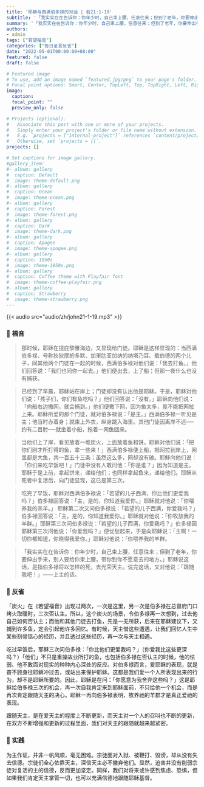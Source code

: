 ```yaml
---
title: '耶稣与西满伯多禄的对话 | 若21:1-19'
subtitle: '「我实实在在告诉你：你年少时，自己束上腰，任意往来；但到了老年，你要伸出手来，别人要给你束上腰，带你到你不愿意去的地方。」（若21:18）'
summary: '「我实实在在告诉你：你年少时，自己束上腰，任意往来；但到了老年，你要伸出手来，别人要给你束上腰，带你到你不愿意去的地方。」（若21:18）'
authors:
- admin
tags: ["若望福音"]
categories: ["每日圣言反省"]
date: "2022-05-01T00:00:00+08:00"
featured: false
draft: false

# Featured image
# To use, add an image named `featured.jpg/png` to your page's folder.
# Focal point options: Smart, Center, TopLeft, Top, TopRight, Left, Right, BottomLeft, Bottom, BottomRight
image:
  caption:
  focal_point: ""
  preview_only: false

# Projects (optional).
#   Associate this post with one or more of your projects.
#   Simply enter your project's folder or file name without extension.
#   E.g. `projects = ["internal-project"]` references `content/project/deep-learning/index.md`.
#   Otherwise, set `projects = []`.
projects: []

# Set captions for image gallery.
#gallery_item:
#- album: gallery
#  caption: Default
#  image: theme-default.png
#- album: gallery
#  caption: Ocean
#  image: theme-ocean.png
#- album: gallery
#  caption: Forest
#  image: theme-forest.png
#- album: gallery
#  caption: Dark
#  image: theme-dark.png
#- album: gallery
#  caption: Apogee
#  image: theme-apogee.png
#- album: gallery
#  caption: 1950s
#  image: theme-1950s.png
#- album: gallery
#  caption: Coffee theme with Playfair font
#  image: theme-coffee-playfair.png
#- album: gallery
#  caption: Strawberry
#  image: theme-strawberry.png
---
```


{{< audio src="audio/zh/john21-1-19.mp3" >}}

### :love_letter: 福音
> 那时候，耶稣在提庇黎雅海边，又显现给门徒。耶稣是这样显现的：当西满伯多禄、号称狄狄摩的多默、加里肋亚加纳的纳塔乃耳、载伯德的两个儿子，同其他两个门徒在一起的时候，西满伯多禄对他们说：「我去打鱼。」他们回答说：「我们也同你一起去。」他们便出去，上了船；但那一夜什么也没有捕获。

> 已经到了早晨，耶稣站在岸上；门徒却没有认出他是耶稣。于是，耶稣对他们说：「孩子们，你们有鱼吃吗？」他们回答说：「没有。」耶稣向他们说：「向船右边撒网，就会捕到。」他们便撒下网，因为鱼太多，竟不能把网拉上来。耶稣所爱的那个门徒，就对伯多禄说：「是主。」西满伯多禄一听见是主；他当时赤着身；就束上外衣，纵身跳入海里。其他门徒因离岸不远──约有二百肘──就坐着小船，拖着一网鱼回来。

> 当他们上了岸，看见放着一堆炭火，上面放着鱼和饼。耶稣对他们说：「把你们刚才所打得的鱼，拿一些来！」西满伯多禄便上船，把网拉到岸上，网里都是大鱼，共一百五十三条；虽然这么多，网却没有破。耶稣向他们说：「你们来吃早饭吧！」门徒中没有人敢问他：「你是谁？」因为知道是主。耶稣于是上前，拿起饼来，递给他们；也同样拿起鱼来，递给他们。耶稣从死者中复活后，向门徒显现，这已是第三次。

> 吃完了早饭，耶稣对西满伯多禄说：「若望的儿子西满，你比他们更爱我吗？」伯多禄回答说：「主，是的，你知道我爱你。」耶稣就对他说：「你喂养我的羔羊。」
耶稣第二次又问伯多禄说：「若望的儿子西满，你爱我吗？」伯多禄回答说：「主，是的，你知道我爱你。」耶稣就对他说：「你牧放我的羊群。」耶稣第三次问伯多禄说：「若望的儿子西满，你爱我吗？」伯多禄因耶稣第三次问他说：「你爱我吗？」便忧愁起来，于是向耶稣说：「主啊！一切你都知道，你晓得我爱你。」耶稣对他说：「你喂养我的羊群。

> 「我实实在在告诉你：你年少时，自己束上腰，任意往来；但到了老年，你要伸出手来，别人要给你束上腰，带你到你不愿意去的地方。」耶稣说这话，是指伯多禄将以怎样的死，去光荣天主。说完这话，又对他说：「跟随我吧！」——上主的话。

### :speech_balloon: 反省
「炭火」在《若望福音》出现过两次，一次是这里，另一次是伯多禄在总督府门口烤火取暖时，三次否认主。所以，这个炭火的场景，令伯多禄再一次想到，过去他自己如何否认主；而他和其他门徒去打鱼，先是一无所获，后来在耶稣建议下，又捕到许多鱼，定会引起他许多回忆。有时候，天主借这些遭遇，让我们回忆人生中某些刻骨铭心的经历，并且透过这些经历，再一次与天主相遇。

吃过早饭后，耶稣三次问伯多禄：「你比他们更爱我吗？」（你爱我比这些更深吗？）「他们」不只是重操故业所打的鱼，也包括伯多禄在否认主的时候，他的怯弱、他不敢面对现实的种种内心深处的反应。对伯多禄而言，爱耶稣的表现，就是奋不顾身往耶稣冲过去，或站出来保护耶稣。这都是我们爱一个人所表现出来的行为，却不是耶稣所要的。因此，耶稣是在问：「你愿意为我舍弃这些吗？」这是耶稣给伯多禄三次的机会，再一次自我肯定来到耶稣面前，不只给他一个机会，而是再次肯定跟随天主的决心。耶稣一再向伯多禄表明，牧养祂的羊群才是真正爱祂的表现。

跟随天主，是在爱天主的程度上不断更新，而天主对一个人的召叫也不断的更新，在双方不断增强和更新的过程里面，我们对天主的跟随就越来越紧密。

### :runner: 实践
为主作证，并非一帆风顺，毫无困难。宗徒面对入狱、被鞭打、毁谤，却从没有失去信德。宗徒们全心依靠天主，深信天主必不撇弃他们。显然，迫害并没有削弱宗徒对复活的主的信德，反而更加坚定。同样，我们对将来或许感到焦虑、恐惧，但如果我们肯定天主掌管一切，也可以充满信德地跟随耶稣基督。

